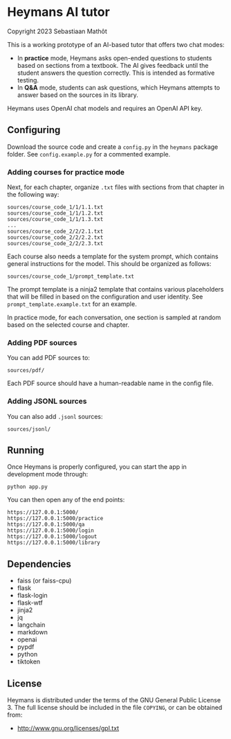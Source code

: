# Heymans AI tutor

Copyright 2023 Sebastiaan Mathôt

This is a working prototype of an AI-based tutor that offers two chat modes:

- In __practice__ mode, Heymans asks open-ended questions to students based on sections from a textbook. The AI gives feedback until the student answers the question correctly. This is intended as formative testing.
- In __Q&A__ mode, students can ask questions, which Heymans attempts to answer based on the sources in its library.

Heymans uses OpenAI chat models and requires an OpenAI API key.


## Configuring

Download the source code and create a `config.py` in the `heymans` package folder. See `config.example.py` for a commented example.


### Adding courses for practice mode

Next, for each chapter, organize `.txt` files with sections from that chapter in the following way:

```
sources/course_code_1/1/1.1.txt
sources/course_code_1/1/1.2.txt
sources/course_code_1/1/1.3.txt
...
sources/course_code_2/2/2.1.txt
sources/course_code_2/2/2.2.txt
sources/course_code_2/2/2.3.txt
```

Each course also needs a template for the system prompt, which contains general instructions for the model. This should be organized as follows:

```
sources/course_code_1/prompt_template.txt
```

The prompt template is a ninja2 template that contains various placeholders that will be filled in based on the configuration and user identity. See `prompt_template.example.txt` for an example.

In practice mode, for each conversation, one section is sampled at random based on the selected course and chapter.


### Adding PDF sources

You can add PDF sources to:

```
sources/pdf/
```

Each PDF source should have a human-readable name in the config file.


### Adding JSONL sources

You can also add `.jsonl` sources:

```
sources/jsonl/
```


## Running


Once Heymans is properly configured, you can start the app in development mode through:

```
python app.py
```

You can then open any of the end points:

```
https://127.0.0.1:5000/
https://127.0.0.1:5000/practice
https://127.0.0.1:5000/qa
https://127.0.0.1:5000/login
https://127.0.0.1:5000/logout
https://127.0.0.1:5000/library
```


## Dependencies

- faiss (or faiss-cpu)
- flask
- flask-login
- flask-wtf
- jinja2
- jq
- langchain
- markdown
- openai
- pypdf
- python
- tiktoken


## License

Heymans is distributed under the terms of the GNU General Public License 3. The full license should be included in the file `COPYING`, or can be obtained from:

- <http://www.gnu.org/licenses/gpl.txt>
